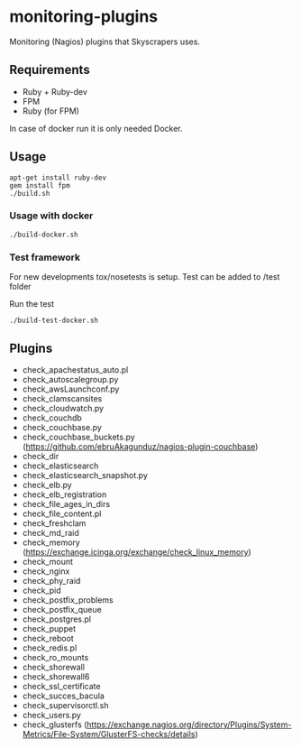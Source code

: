 monitoring-plugins
==================

Monitoring (Nagios) plugins that Skyscrapers uses.

## Requirements

- Ruby + Ruby-dev
- FPM
- Ruby (for FPM)

In case of docker run it is only needed Docker.

## Usage

```
apt-get install ruby-dev
gem install fpm
./build.sh
```
### Usage with docker

```
./build-docker.sh
```

### Test framework

For new developments tox/nosetests is setup. Test can be added to /test folder

Run the test
```
./build-test-docker.sh
```


## Plugins

- check_apachestatus_auto.pl
- check_autoscalegroup.py
- check_awsLaunchconf.py
- check_clamscansites
- check_cloudwatch.py
- check_couchdb
- check_couchbase.py
- check_couchbase_buckets.py (https://github.com/ebruAkagunduz/nagios-plugin-couchbase)
- check_dir
- check_elasticsearch
- check_elasticsearch_snapshot.py
- check_elb.py
- check_elb_registration
- check_file_ages_in_dirs
- check_file_content.pl
- check_freshclam
- check_md_raid
- check_memory (https://exchange.icinga.org/exchange/check_linux_memory)
- check_mount
- check_nginx
- check_phy_raid
- check_pid
- check_postfix_problems
- check_postfix_queue
- check_postgres.pl
- check_puppet
- check_reboot
- check_redis.pl
- check_ro_mounts
- check_shorewall
- check_shorewall6
- check_ssl_certificate
- check_succes_bacula
- check_supervisorctl.sh
- check_users.py
- check_glusterfs (https://exchange.nagios.org/directory/Plugins/System-Metrics/File-System/GlusterFS-checks/details)

